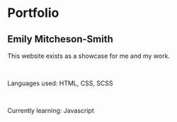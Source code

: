 <h1>Portfolio</h1>
<h2>Emily Mitcheson-Smith</h2>

<p>This website exists as a showcase for me and my work.</p>
<br>
<p>Languages used: HTML, CSS, SCSS</p>
<br>
<p>Currently learning: Javascript</p>